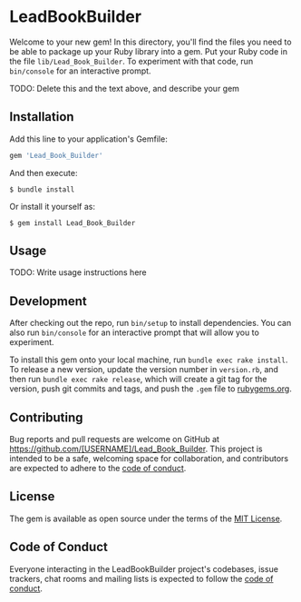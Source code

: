 # LeadBookBuilder

Welcome to your new gem! In this directory, you'll find the files you need to be able to package up your Ruby library into a gem. Put your Ruby code in the file `lib/Lead_Book_Builder`. To experiment with that code, run `bin/console` for an interactive prompt.

TODO: Delete this and the text above, and describe your gem

## Installation

Add this line to your application's Gemfile:

```ruby
gem 'Lead_Book_Builder'
```

And then execute:

    $ bundle install

Or install it yourself as:

    $ gem install Lead_Book_Builder

## Usage

TODO: Write usage instructions here

## Development

After checking out the repo, run `bin/setup` to install dependencies. You can also run `bin/console` for an interactive prompt that will allow you to experiment.

To install this gem onto your local machine, run `bundle exec rake install`. To release a new version, update the version number in `version.rb`, and then run `bundle exec rake release`, which will create a git tag for the version, push git commits and tags, and push the `.gem` file to [rubygems.org](https://rubygems.org).

## Contributing

Bug reports and pull requests are welcome on GitHub at https://github.com/[USERNAME]/Lead_Book_Builder. This project is intended to be a safe, welcoming space for collaboration, and contributors are expected to adhere to the [code of conduct](https://github.com/[USERNAME]/Lead_Book_Builder/blob/master/CODE_OF_CONDUCT.md).


## License

The gem is available as open source under the terms of the [MIT License](https://opensource.org/licenses/MIT).

## Code of Conduct

Everyone interacting in the LeadBookBuilder project's codebases, issue trackers, chat rooms and mailing lists is expected to follow the [code of conduct](https://github.com/[USERNAME]/Lead_Book_Builder/blob/master/CODE_OF_CONDUCT.md).
